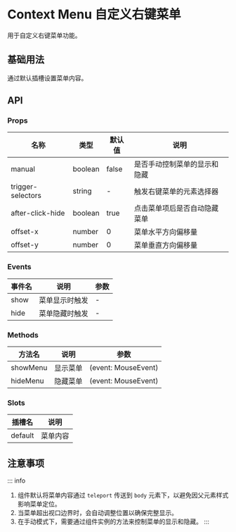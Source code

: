 # Context Menu 自定义右键菜单

用于自定义右键菜单功能。

## 基础用法

通过默认插槽设置菜单内容。

<preview path="../demo/context-menu/basic.vue"></preview>

<!-- ## 指定触发区域

通过 `trigger-selectors` 属性指定触发右键菜单的元素选择器。

<preview path="../demo/context-menu/trigger.vue"></preview>

## 手动控制

通过 `manual` 属性和实例方法手动控制菜单的显示和隐藏。

<preview path="../demo/context-menu/manual.vue"></preview> -->

## API

### Props

| 名称              | 类型    | 默认值 | 说明                         |
| ----------------- | ------- | ------ | ---------------------------- |
| manual            | boolean | false  | 是否手动控制菜单的显示和隐藏 |
| trigger-selectors | string  | -      | 触发右键菜单的元素选择器     |
| after-click-hide  | boolean | true   | 点击菜单项后是否自动隐藏菜单 |
| offset-x          | number  | 0      | 菜单水平方向偏移量           |
| offset-y          | number  | 0      | 菜单垂直方向偏移量           |

### Events

| 事件名 | 说明           | 参数 |
| ------ | -------------- | ---- |
| show   | 菜单显示时触发 | -    |
| hide   | 菜单隐藏时触发 | -    |

### Methods

| 方法名   | 说明     | 参数                |
| -------- | -------- | ------------------- |
| showMenu | 显示菜单 | (event: MouseEvent) |
| hideMenu | 隐藏菜单 | (event: MouseEvent) |

### Slots

| 插槽名  | 说明     |
| ------- | -------- |
| default | 菜单内容 |

## 注意事项

::: info

1. 组件默认将菜单内容通过 `teleport` 传送到 `body` 元素下，以避免因父元素样式影响菜单定位。
2. 当菜单超出视口边界时，会自动调整位置以确保完整显示。
3. 在手动模式下，需要通过组件实例的方法来控制菜单的显示和隐藏。
   :::

